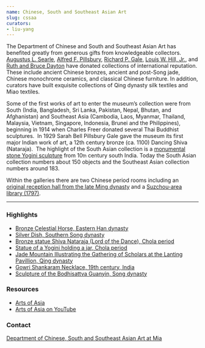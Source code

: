 ```yaml
---
name: Chinese, South and Southeast Asian Art
slug: cssaa
curators:
- liu-yang
---
```


The Department of Chinese and South and Southeast Asian Art has benefited greatly from generous gifts from knowledgeable collectors. [Augustus L. Searle](http://collections.artsmia.org/search/creditline:%22Augustus%20L.%20Searle%22), [Alfred F. Pillsbury](http://collections.artsmia.org/search/creditline:%22Alfred%20F.%20Pillsbury%22), [Richard P. Gale](http://collections.artsmia.org/search/creditline:%22Richard%20P.%20Gale%22), [Louis W. Hill, Jr.](http://collections.artsmia.org/search/creditline:%22Louis%20W.%20Hill,%20Jr.%22), and [Ruth and Bruce Dayton](http://collections.artsmia.org/search/creditline:%22Ruth%20and%20Bruce%20Dayton%22) have donated collections of international reputation. These include ancient Chinese bronzes, ancient and post-Song jade, Chinese monochrome ceramics, and classical Chinese furniture. In addition, curators have built exquisite collections of Qing dynasty silk textiles and Miao textiles.

Some of the first works of art to enter the museum’s collection were from South (India, Bangladesh, Sri Lanka, Pakistan, Nepal, Bhutan, and Afghanistan) and Southeast Asia (Cambodia, Laos, Myanmar, Thailand, Malaysia, Vietnam, Singapore, Indonesia, Brunei and the Philippines), beginning in 1914 when Charles Freer donated several Thai Buddhist sculptures.  In 1929 Sarah Bell Pillsbury Gale gave the museum its first major Indian work of art, a 12th century bronze (ca. 1100) Dancing Shiva (Nataraja).  The highlight of the South Asian collection is a [monumental stone Yogini sculpture](http://collections.artsmia.org/art/1380) from 10<span style="font-size: 11px;">th</span> century south India. Today the South Asian collection numbers about 150 objects and the Southeast Asian collection numbers around 183.

Within the galleries there are two Chinese period rooms including an [original reception hall from the late Ming dynasty](http://collections.artsmia.org/art/9413) and a [Suzchou-area library (1797)](http://collections.artsmia.org/art/12134).

---

### Highlights

* [Bronze Celestial Horse, Eastern Han dynasty](https://collections.artsmia.org/index.php?page=detail&id=60728)
* [Silver Dish, Southern Song dynasty](https://collections.artsmia.org/index.php?page=detail&id=114429)
* [Bronze statue Shiva Nataraja (Lord of the Dance), Chola period](https://collections.artsmia.org/index.php?page=detail&id=376)
* [Statue of a Yogini holding a jar, Chola period](https://collections.artsmia.org/index.php?page=detail&id=1380)
* [Jade Mountain Illustrating the Gathering of Scholars at the Lanting Pavillion, Qing dynasty](https://collections.artsmia.org/index.php?page=detail&id=4324)
* [Gowri Shankaram Necklace, 19th century, India](https://collections.artsmia.org/index.php?page=detail&id=4379)
* [Sculpture of the Bodhisattva Guanyin, Song dynasty](https://collections.artsmia.org/index.php?page=detail&id=5788)

### Resources

* [Arts of Asia](http://www.artsmia.org/art-of-asia)
* [Arts of Asia on YouTube](http://www.youtube.com/watch?v=z3L23_wCt8s&feature=PlayList&p=427D204B4E7C73BC&index=0&playnext=1)

### Contact

[Department of Chinese, South and Southeast Asian Art at Mia](mailto:cssaa@artsmia.org)
